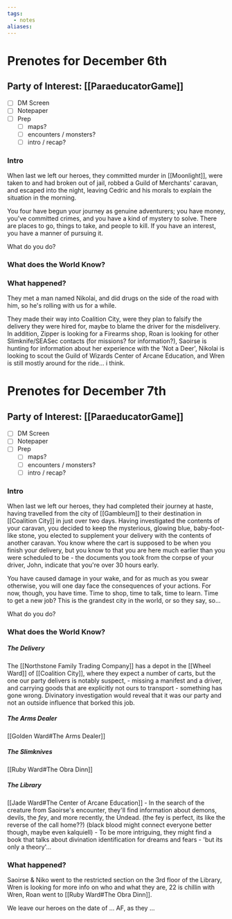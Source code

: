 ```yaml
---
tags:
  - notes
aliases:
---
```


# Prenotes for December 6th
## Party of Interest: [[ParaeducatorGame]]
- [ ] DM Screen
- [ ] Notepaper
- [ ] Prep
	- [ ] maps?
	- [ ] encounters / monsters?
	- [ ] intro / recap?

### Intro

When last we left our heroes, they committed murder in [[Moonlight]], were taken to and had broken out of jail, robbed a Guild of Merchants' caravan, and escaped into the night, leaving Cedric and his morals to explain the situation in the morning. 

You four have begun your journey as genuine adventurers; you have money, you've committed crimes, and you have a kind of mystery to solve. There are places to go, things to take, and people to kill. If you have an interest, you have a manner of pursuing it.

What do you do?

### What does the World Know?


### What happened?


They met a man named Nikolai, and did drugs on the side of the road with him, so he's rolling with us for a while.

They made their way into Coalition City, were they plan to falsify the delivery they were hired for, maybe to blame the driver for the misdelivery. In addition, Zipper is looking for a Firearms shop, Roan is looking for other Slimknife/SEASec contacts (for missions? for information?), Saoirse is hunting for information about her experience with the 'Not a Deer', Nikolai is looking to scout the Guild of Wizards Center of Arcane Education, and Wren is still mostly around for the ride... i think.

# Prenotes for December 7th
## Party of Interest: [[ParaeducatorGame]]
- [ ] DM Screen
- [ ] Notepaper
- [ ] Prep
	- [ ] maps?
	- [ ] encounters / monsters?
	- [ ] intro / recap?

### Intro

When last we left our heroes, they had completed their journey at haste, having travelled from the city of [[Gambleum]] to their destination in [[Coalition City]] in just over two days. Having investigated the contents of your caravan, you decided to keep the mysterious, glowing blue, baby-foot-like stone, you elected to supplement your delivery with the contents of another caravan. You know where the cart is supposed to be when you finish your delivery, but you know to that you are here much earlier than you were scheduled to be - the documents you took from the corpse of your driver, John, indicate that you're over 30 hours early.

You have caused damage in your wake, and for as much as you swear otherwise, you will one day face the consequences of your actions. For now, though, you have time. Time to shop, time to talk, time to learn. Time to get a new job? This is the grandest city in the world, or so they say, so...

What do you do?

### What does the World Know?

##### The Delivery
The [[Northstone Family Trading Company]] has a depot in the [[Wheel Ward]] of [[Coalition City]], where they expect a number of carts, but the one our party delivers is notably suspect, - missing a manifest and a driver, and carrying goods that are explicitly not ours to transport - something has gone wrong. Divinatory investigation would reveal that it was our party and not an outside influence that borked this job.

##### The Arms Dealer
[[Golden Ward#The Arms Dealer]]

##### The Slimknives
[[Ruby Ward#The Obra Dinn]]

##### The Library
[[Jade Ward#The Center of Arcane Education]]
	- In the search of the creature from Saoirse's encounter, they'll find information about demons, devils, the *fey*, and more recently, the Undead. (the fey is perfect, its like the reverse of the call home??) (black blood might connect everyone better though, maybe even kalquiell)
	- To be more intriguing, they might find a book that talks about divination identification for dreams and fears - 'but its only a theory'...

### What happened?

Saoirse & Niko went to the restricted section on the 3rd floor of the Library, Wren is looking for more info on who and what they are, 22 is chillin with Wren, Roan went to [[Ruby Ward#The Obra Dinn]].


We leave our heroes on the date of ... AF, as they ...